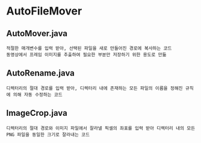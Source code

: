 # AutoFileMover

## AutoMover.java
```
적절한 매개변수를 입력 받아, 선택된 파일을 새로 만들어진 경로에 복사하는 코드
동영상에서 프레임 이미지를 추출하여 필요한 부분만 저장하기 위한 용도로 만듦
```

## AutoRename.java
```
디렉터리의 절대 경로를 입력 받아, 디렉터리 내에 존재하는 모든 파일의 이름을 정해진 규칙에 의해 자동 수정하는 코드
```

## ImageCrop.java
```
디렉터리의 절대 경로와 이미지 파일에서 잘라낼 픽셀의 좌표를 입력 받아 디렉터리 내의 모든 PNG 파일을 동일한 크기로 잘라내는 코드
```